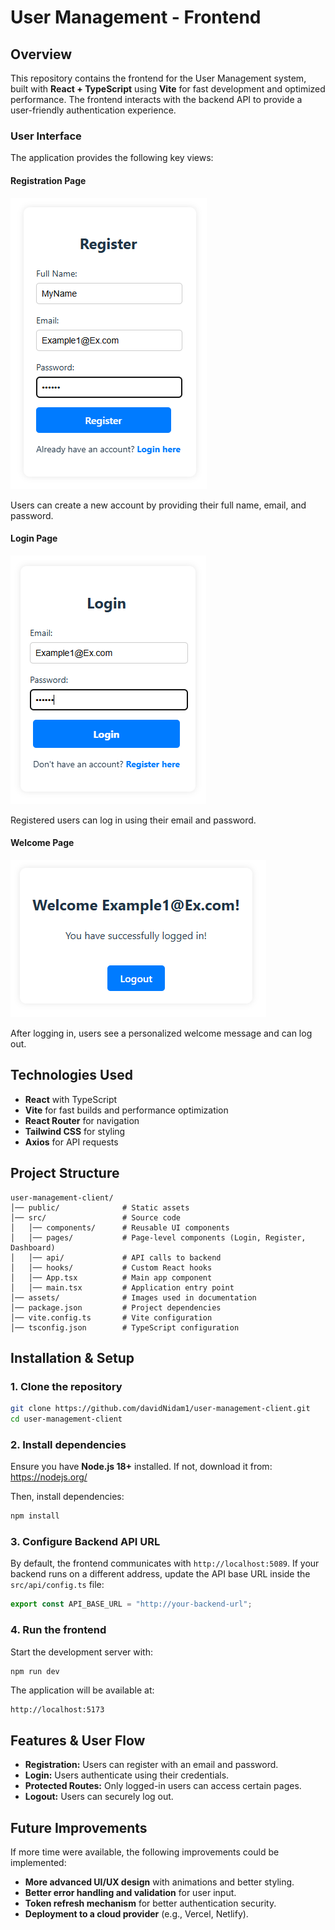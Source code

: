 # User Management - Frontend

## Overview  
This repository contains the frontend for the User Management system, built with **React + TypeScript** using **Vite** for fast development and optimized performance. The frontend interacts with the backend API to provide a user-friendly authentication experience.

### User Interface  
The application provides the following key views:

#### Registration Page
![Registration](assets/Register.png)

Users can create a new account by providing their full name, email, and password.

#### Login Page
![Login](assets/Login.png)

Registered users can log in using their email and password.

#### Welcome Page
![Welcome](assets/HomePage.png)

After logging in, users see a personalized welcome message and can log out.

## Technologies Used  
- **React** with TypeScript
- **Vite** for fast builds and performance optimization
- **React Router** for navigation
- **Tailwind CSS** for styling
- **Axios** for API requests

## Project Structure  
```
user-management-client/
│── public/              # Static assets
│── src/                 # Source code
│   │── components/      # Reusable UI components
│   │── pages/           # Page-level components (Login, Register, Dashboard)
│   │── api/             # API calls to backend
│   │── hooks/           # Custom React hooks
│   │── App.tsx          # Main app component
│   │── main.tsx         # Application entry point
│── assets/              # Images used in documentation
│── package.json         # Project dependencies
│── vite.config.ts       # Vite configuration
│── tsconfig.json        # TypeScript configuration
```

## Installation & Setup  

### 1. Clone the repository  
```sh
git clone https://github.com/davidNidam1/user-management-client.git
cd user-management-client
```

### 2. Install dependencies  
Ensure you have **Node.js 18+** installed. If not, download it from:
https://nodejs.org/

Then, install dependencies:
```sh
npm install
```

### 3. Configure Backend API URL  
By default, the frontend communicates with `http://localhost:5089`. If your backend runs on a different address, update the API base URL inside the `src/api/config.ts` file:
```ts
export const API_BASE_URL = "http://your-backend-url";
```

### 4. Run the frontend  
Start the development server with:
```sh
npm run dev
```
The application will be available at:
```
http://localhost:5173
```

## Features & User Flow  
- **Registration:** Users can register with an email and password.
- **Login:** Users authenticate using their credentials.
- **Protected Routes:** Only logged-in users can access certain pages.
- **Logout:** Users can securely log out.

## Future Improvements  
If more time were available, the following improvements could be implemented:
- **More advanced UI/UX design** with animations and better styling.
- **Better error handling and validation** for user input.
- **Token refresh mechanism** for better authentication security.
- **Deployment to a cloud provider** (e.g., Vercel, Netlify).

